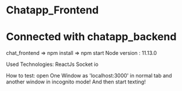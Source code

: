 # Chatapp_Frontend
# Connected with chatapp_backend

chat_frontend => npm install => npm start
Node version : 11.13.0

Used Technologies:
ReactJs
Socket io


How to test:
open One Window as 'localhost:3000' in normal tab and another window in incognito mode! And then start texting!
